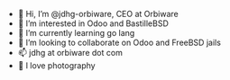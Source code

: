 - 👋 Hi, I’m @jdhg-orbiware, CEO at Orbiware
- 👀 I’m interested in Odoo and BastilleBSD
- 🌱 I’m currently learning go lang
- 💞️ I’m looking to collaborate on Odoo and FreeBSD jails
- 📫 jdhg at orbiware dot com
- 📸 I love photography

<!---
jdhg-orbiware/jdhg-orbiware is a ✨ special ✨ repository because its `README.md` (this file) appears on your GitHub profile.
You can click the Preview link to take a look at your changes.
--->
